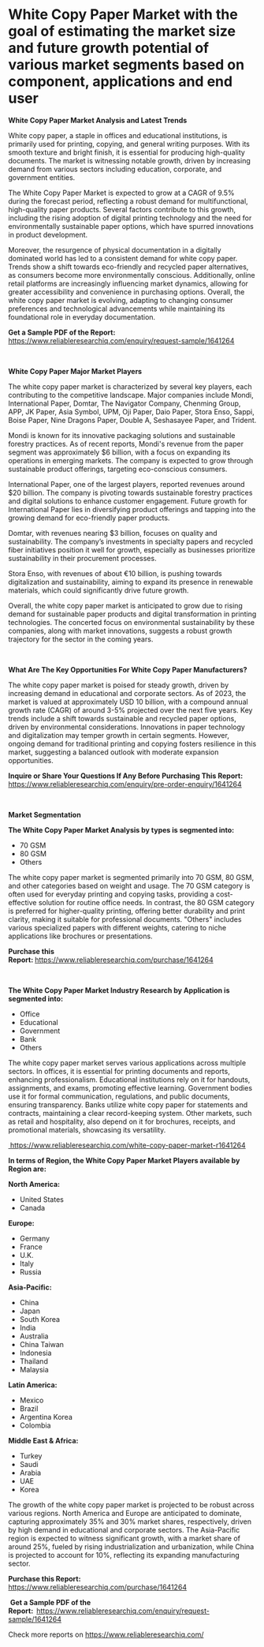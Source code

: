 <p><h1>White Copy Paper Market with the goal of estimating the market size and future growth potential of various market segments based on component, applications and end user</h1></p><p><strong>White Copy Paper Market Analysis and Latest Trends</strong></p>
<p><p>White copy paper, a staple in offices and educational institutions, is primarily used for printing, copying, and general writing purposes. With its smooth texture and bright finish, it is essential for producing high-quality documents. The market is witnessing notable growth, driven by increasing demand from various sectors including education, corporate, and government entities.</p><p>The White Copy Paper Market is expected to grow at a CAGR of 9.5% during the forecast period, reflecting a robust demand for multifunctional, high-quality paper products. Several factors contribute to this growth, including the rising adoption of digital printing technology and the need for environmentally sustainable paper options, which have spurred innovations in product development. </p><p>Moreover, the resurgence of physical documentation in a digitally dominated world has led to a consistent demand for white copy paper. Trends show a shift towards eco-friendly and recycled paper alternatives, as consumers become more environmentally conscious. Additionally, online retail platforms are increasingly influencing market dynamics, allowing for greater accessibility and convenience in purchasing options. Overall, the white copy paper market is evolving, adapting to changing consumer preferences and technological advancements while maintaining its foundational role in everyday documentation.</p></p>
<p><strong>Get a Sample PDF of the Report:&nbsp;</strong> <a href="https://www.reliableresearchiq.com/enquiry/request-sample/1641264?utm_campaign=3441&utm_medium=2&utm_source=Github&utm_content=ia&utm_term=02042025&utm_id=white-copy-paper">https://www.reliableresearchiq.com/enquiry/request-sample/1641264</a></p>
<p>&nbsp;</p>
<p><strong>White Copy Paper Major Market Players</strong></p>
<p><p>The white copy paper market is characterized by several key players, each contributing to the competitive landscape. Major companies include Mondi, International Paper, Domtar, The Navigator Company, Chenming Group, APP, JK Paper, Asia Symbol, UPM, Oji Paper, Daio Paper, Stora Enso, Sappi, Boise Paper, Nine Dragons Paper, Double A, Seshasayee Paper, and Trident. </p><p>Mondi is known for its innovative packaging solutions and sustainable forestry practices. As of recent reports, Mondi's revenue from the paper segment was approximately $6 billion, with a focus on expanding its operations in emerging markets. The company is expected to grow through sustainable product offerings, targeting eco-conscious consumers.</p><p>International Paper, one of the largest players, reported revenues around $20 billion. The company is pivoting towards sustainable forestry practices and digital solutions to enhance customer engagement. Future growth for International Paper lies in diversifying product offerings and tapping into the growing demand for eco-friendly paper products.</p><p>Domtar, with revenues nearing $3 billion, focuses on quality and sustainability. The company’s investments in specialty papers and recycled fiber initiatives position it well for growth, especially as businesses prioritize sustainability in their procurement processes.</p><p>Stora Enso, with revenues of about €10 billion, is pushing towards digitalization and sustainability, aiming to expand its presence in renewable materials, which could significantly drive future growth.</p><p>Overall, the white copy paper market is anticipated to grow due to rising demand for sustainable paper products and digital transformation in printing technologies. The concerted focus on environmental sustainability by these companies, along with market innovations, suggests a robust growth trajectory for the sector in the coming years.</p></p>
<p>&nbsp;</p>
<p><strong>What Are The Key Opportunities For White Copy Paper Manufacturers?</strong></p>
<p><p>The white copy paper market is poised for steady growth, driven by increasing demand in educational and corporate sectors. As of 2023, the market is valued at approximately USD 10 billion, with a compound annual growth rate (CAGR) of around 3-5% projected over the next five years. Key trends include a shift towards sustainable and recycled paper options, driven by environmental considerations. Innovations in paper technology and digitalization may temper growth in certain segments. However, ongoing demand for traditional printing and copying fosters resilience in this market, suggesting a balanced outlook with moderate expansion opportunities.</p></p>
<p><strong>Inquire or Share Your Questions If Any Before Purchasing This Report:</strong> <a href="https://www.reliableresearchiq.com/enquiry/pre-order-enquiry/1641264?utm_campaign=3441&utm_medium=2&utm_source=Github&utm_content=ia&utm_term=02042025&utm_id=white-copy-paper">https://www.reliableresearchiq.com/enquiry/pre-order-enquiry/1641264</a></p>
<p>&nbsp;</p>
<p><strong>Market Segmentation</strong></p>
<p><strong>The White Copy Paper Market Analysis by types is segmented into:</strong></p>
<p><ul><li>70 GSM</li><li>80 GSM</li><li>Others</li></ul></p>
<p><p>The white copy paper market is segmented primarily into 70 GSM, 80 GSM, and other categories based on weight and usage. The 70 GSM category is often used for everyday printing and copying tasks, providing a cost-effective solution for routine office needs. In contrast, the 80 GSM category is preferred for higher-quality printing, offering better durability and print clarity, making it suitable for professional documents. "Others" includes various specialized papers with different weights, catering to niche applications like brochures or presentations.</p></p>
<p><strong>Purchase this Report:&nbsp;</strong><a href="https://www.reliableresearchiq.com/purchase/1641264?utm_campaign=3441&utm_medium=2&utm_source=Github&utm_content=ia&utm_term=02042025&utm_id=white-copy-paper">https://www.reliableresearchiq.com/purchase/1641264</a></p>
<p>&nbsp;</p>
<p><strong>The White Copy Paper Market Industry Research by Application is segmented into:</strong></p>
<p><ul><li>Office</li><li>Educational</li><li>Government</li><li>Bank</li><li>Others</li></ul></p>
<p><p>The white copy paper market serves various applications across multiple sectors. In offices, it is essential for printing documents and reports, enhancing professionalism. Educational institutions rely on it for handouts, assignments, and exams, promoting effective learning. Government bodies use it for formal communication, regulations, and public documents, ensuring transparency. Banks utilize white copy paper for statements and contracts, maintaining a clear record-keeping system. Other markets, such as retail and hospitality, also depend on it for brochures, receipts, and promotional materials, showcasing its versatility.</p></p>
<p><a href="https://www.reliableresearchiq.com/white-copy-paper-market-r1641264?utm_campaign=3441&utm_medium=2&utm_source=Github&utm_content=ia&utm_term=02042025&utm_id=white-copy-paper">&nbsp;https://www.reliableresearchiq.com/white-copy-paper-market-r1641264</a></p>
<p><strong>In terms of Region, the White Copy Paper Market Players available by Region are:</strong></p>
<p>
    <p> <strong> North America: </strong>
        <ul>
            <li>United States</li>
            <li>Canada</li>
        </ul>
        </p> 
    <p> <strong> Europe: </strong>
        <ul>
            <li>Germany</li>
            <li>France</li>
            <li>U.K.</li>
            <li>Italy</li>
            <li>Russia</li>
        </ul>
        </p> 
    <p> <strong> Asia-Pacific: </strong>
        <ul>
            <li>China</li>
            <li>Japan</li>
            <li>South Korea</li>
            <li>India</li>
            <li>Australia</li>
            <li>China Taiwan</li>
            <li>Indonesia</li>
            <li>Thailand</li>
            <li>Malaysia</li>
        </ul>
        </p> 
    <p> <strong> Latin America: </strong>
        <ul>
            <li>Mexico</li>
            <li>Brazil</li>
            <li>Argentina Korea</li>
            <li>Colombia</li>
        </ul>
        </p> 
    <p> <strong> Middle East & Africa: </strong>
        <ul>
            <li>Turkey</li>
            <li>Saudi</li>
            <li>Arabia</li>
            <li>UAE</li>
            <li>Korea</li>
        </ul>
    </p>
    </p>
<p><p>The growth of the white copy paper market is projected to be robust across various regions. North America and Europe are anticipated to dominate, capturing approximately 35% and 30% market shares, respectively, driven by high demand in educational and corporate sectors. The Asia-Pacific region is expected to witness significant growth, with a market share of around 25%, fueled by rising industrialization and urbanization, while China is projected to account for 10%, reflecting its expanding manufacturing sector.</p></p>
<p><strong>Purchase this Report: </strong><a href="https://www.reliableresearchiq.com/purchase/1641264?utm_campaign=3441&utm_medium=2&utm_source=Github&utm_content=ia&utm_term=02042025&utm_id=white-copy-paper">https://www.reliableresearchiq.com/purchase/1641264</a></p>
<p>&nbsp;<strong>Get a Sample PDF of the Report:&nbsp;&nbsp;</strong><a href="https://www.reliableresearchiq.com/enquiry/request-sample/1641264?utm_campaign=3441&utm_medium=2&utm_source=Github&utm_content=ia&utm_term=02042025&utm_id=white-copy-paper">https://www.reliableresearchiq.com/enquiry/request-sample/1641264</a></p>
<p><strong></strong></p>
<p>Check more reports on <a href="https://www.reliableresearchiq.com/?utm_campaign=3441&utm_medium=2&utm_source=Github&utm_content=ia&utm_term=02042025&utm_id=white-copy-paper">https://www.reliableresearchiq.com/</a></p>